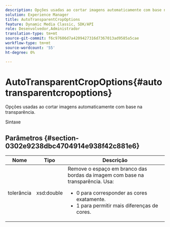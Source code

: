 ```yaml
---
description: Opções usadas ao cortar imagens automaticamente com base na transparência.
solution: Experience Manager
title: AutoTransparentCropOptions
feature: Dynamic Media Classic, SDK/API
role: Desenvolvedor,Administrador
translation-type: tm+mt
source-git-commit: f6c97606d7a4209427316d7367013ad9585a5cae
workflow-type: tm+mt
source-wordcount: '55'
ht-degree: 0%

---
```



# AutoTransparentCropOptions{#autotransparentcropoptions}

Opções usadas ao cortar imagens automaticamente com base na transparência.

Sintaxe

## Parâmetros {#section-0302e9238dbc4704914e938f42c881e6}

<table id="table_F6A0DBA37F704C2097C617A0A6767566"> 
 <thead> 
  <tr> 
   <th colname="col1" class="entry"> Nome </th> 
   <th colname="col2" class="entry"> Tipo </th> 
   <th colname="col3" class="entry"> Descrição </th> 
  </tr> 
 </thead>
 <tbody> 
  <tr> 
   <td colname="col1"> <span class="codeph"> tolerância</span> </td> 
   <td colname="col2"> <span class="codeph"> xsd:double</span> </td> 
   <td colname="col3">Remove o espaço em branco das bordas da imagem com base na transparência. Usa: 
    <ul id="ul_FE5423B857AE43FCBA7A9AEA76C754CC">
     <li id="li_01E3BD0AB8DA4C408B47CB02B269404A">0 para corresponder as cores exatamente. </li>
     <li id="li_FCE21384265D4ECE9C0D785F1BB32C3A">1 para permitir mais diferenças de cores. </li>
    </ul></td> 
  </tr> 
 </tbody> 
</table>

